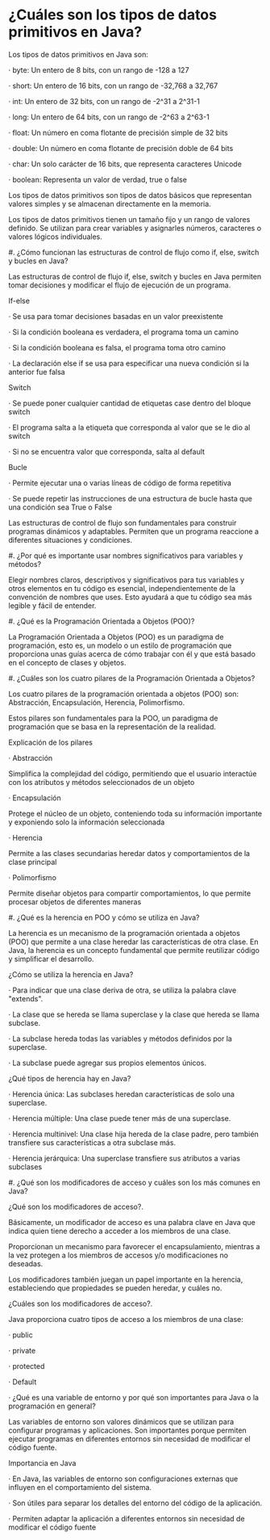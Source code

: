 # ¿Cuáles son los tipos de datos primitivos en Java?

Los tipos de datos primitivos en Java son:

· byte: Un entero de 8 bits, con un rango de -128 a 127

· short: Un entero de 16 bits, con un rango de -32,768 a 32,767

· int: Un entero de 32 bits, con un rango de -2^31 a 2^31-1

· long: Un entero de 64 bits, con un rango de -2^63 a 2^63-1

· float: Un número en coma flotante de precisión simple de 32 bits

· double: Un número en coma flotante de precisión doble de 64 bits

· char: Un solo carácter de 16 bits, que representa caracteres Unicode

· boolean: Representa un valor de verdad, true o false

Los tipos de datos primitivos son tipos de datos básicos que representan valores simples y se almacenan directamente en la memoria.

Los tipos de datos primitivos tienen un tamaño fijo y un rango de valores definido. Se utilizan para crear variables y asignarles números, caracteres o valores lógicos individuales.

#. ¿Cómo funcionan las estructuras de control de flujo como if, else, switch y bucles en Java?

Las estructuras de control de flujo if, else, switch y bucles en Java permiten tomar decisiones y modificar el flujo de ejecución de un programa.

If-else

· Se usa para tomar decisiones basadas en un valor preexistente

· Si la condición booleana es verdadera, el programa toma un camino

· Si la condición booleana es falsa, el programa toma otro camino

· La declaración else if se usa para especificar una nueva condición si la anterior fue falsa

Switch

· Se puede poner cualquier cantidad de etiquetas case dentro del bloque switch

· El programa salta a la etiqueta que corresponda al valor que se le dio al switch

· Si no se encuentra valor que corresponda, salta al default

Bucle

· Permite ejecutar una o varias líneas de código de forma repetitiva

· Se puede repetir las instrucciones de una estructura de bucle hasta que una condición sea True o False

Las estructuras de control de flujo son fundamentales para construir programas dinámicos y adaptables. Permiten que un programa reaccione a diferentes situaciones y condiciones.

#. ¿Por qué es importante usar nombres significativos para variables y métodos?

Elegir nombres claros, descriptivos y significativos para tus variables y otros elementos en tu código es esencial, independientemente de la convención de nombres que uses. Esto ayudará a que tu código sea más legible y fácil de entender.

#. ¿Qué es la Programación Orientada a Objetos (POO)?

La Programación Orientada a Objetos (POO) es un paradigma de programación, esto es, un modelo o un estilo de programación que proporciona unas guías acerca de cómo trabajar con él y que está basado en el concepto de clases y objetos.

#. ¿Cuáles son los cuatro pilares de la Programación Orientada a Objetos?

Los cuatro pilares de la programación orientada a objetos (POO) son: Abstracción, Encapsulación, Herencia, Polimorfismo.

Estos pilares son fundamentales para la POO, un paradigma de programación que se basa en la representación de la realidad.

Explicación de los pilares

· Abstracción

Simplifica la complejidad del código, permitiendo que el usuario interactúe con los atributos y métodos seleccionados de un objeto

· Encapsulación

Protege el núcleo de un objeto, conteniendo toda su información importante y exponiendo solo la información seleccionada

· Herencia

Permite a las clases secundarias heredar datos y comportamientos de la clase principal

· Polimorfismo

Permite diseñar objetos para compartir comportamientos, lo que permite procesar objetos de diferentes maneras

#. ¿Qué es la herencia en POO y cómo se utiliza en Java?

La herencia es un mecanismo de la programación orientada a objetos (POO) que permite a una clase heredar las características de otra clase. En Java, la herencia es un concepto fundamental que permite reutilizar código y simplificar el desarrollo.

¿Cómo se utiliza la herencia en Java?

· Para indicar que una clase deriva de otra, se utiliza la palabra clave "extends".

· La clase que se hereda se llama superclase y la clase que hereda se llama subclase.

· La subclase hereda todas las variables y métodos definidos por la superclase.

· La subclase puede agregar sus propios elementos únicos.

¿Qué tipos de herencia hay en Java?

· Herencia única: Las subclases heredan características de solo una superclase.

· Herencia múltiple: Una clase puede tener más de una superclase.

· Herencia multinivel: Una clase hija hereda de la clase padre, pero también transfiere sus características a otra subclase más.

· Herencia jerárquica: Una superclase transfiere sus atributos a varias subclases

#. ¿Qué son los modificadores de acceso y cuáles son los más comunes en Java?

¿Qué son los modificadores de acceso?.

Básicamente, un modificador de acceso es una palabra clave en Java que indica quien tiene derecho a acceder a los miembros de una clase.

Proporcionan un mecanismo para favorecer el encapsulamiento, mientras a la vez protegen a los miembros de accesos y/o modificaciones no deseadas.

Los modificadores también juegan un papel importante en la herencia, estableciendo que propiedades se pueden heredar, y cuáles no.

¿Cuáles son los modificadores de acceso?.

Java proporciona cuatro tipos de acceso a los miembros de una clase:

· public

· private

· protected

· Default

· ¿Qué es una variable de entorno y por qué son importantes para Java o la programación en general?

Las variables de entorno son valores dinámicos que se utilizan para configurar programas y aplicaciones. Son importantes porque permiten ejecutar programas en diferentes entornos sin necesidad de modificar el código fuente.

Importancia en Java

· En Java, las variables de entorno son configuraciones externas que influyen en el comportamiento del sistema.

· Son útiles para separar los detalles del entorno del código de la aplicación.

· Permiten adaptar la aplicación a diferentes entornos sin necesidad de modificar el código fuente
